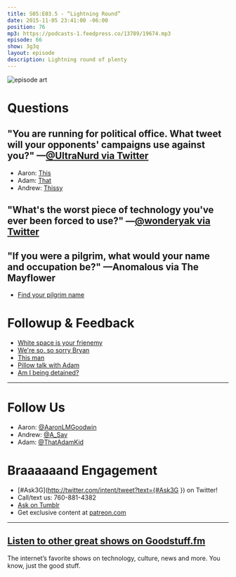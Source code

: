 ```yaml
---
title: S05:E03.5 - “Lightning Round”
date: 2015-11-05 23:41:00 -06:00
position: 76
mp3: https://podcasts-1.feedpress.co/13789/19674.mp3
episode: 66
show: 3g3q
layout: episode
description: Lightning round of plenty
---
```


![episode art][1]

# Questions

## "You are running for political office. What tweet will your opponents' campaigns use against you?" —[@UltraNurd via Twitter][2]

* Aaron: [This][3]
* Adam: [That][4]
* Andrew: [Thissy][5]

## "What's the worst piece of technology you've ever been forced to use?" —[@wonderyak via Twitter][6]

## "If you were a pilgrim, what would your name and occupation be?" —Anomalous via The Mayflower

* [Find your pilgrim name][7]

# Followup & Feedback

* [White space is your frienemy][8]
* [We're so, so sorry Bryan][9]
* [This man][10]
* [Pillow talk with Adam][11]
* [Am I being detained?][12]

***

# Follow Us
* Aaron: [@AaronLMGoodwin](http://twitter.com/aaronlmgoodwin)
* Andrew: [@A_Sav](http://twitter.com/a_sav)
* Adam: [@ThatAdamKid](http://twitter.com/thatadamkid)

# Braaaaaand Engagement
* [#Ask3G](http://twitter.com/intent/tweet?text={#Ask3G }) on Twitter!
* Call/text us: 760-881-4382
* [Ask on Tumblr](http://3g3q.co/ask)
* Get exclusive content at [patreon.com](http://www.patreon.com/3g3q)

***

## [Listen to other great shows on Goodstuff.fm](http://goodstuff.fm/)
The internet’s favorite shows on technology, culture, news and more. You know, just the good stuff.

[1]: http://l.gdwn.co/1kkDE.jpg
[2]: http://twitter.com/UltraNurd/status/643596935270526976
[3]: https://twitter.com/AaronLMGoodwin/status/618527509286498304
[4]: https://twitter.com/ThatAdamKid/status/614521810319601664
[5]: https://twitter.com/A_Sav/status/10181863011
[6]: http://twitter.com/wonderyak/status/656171381009215488
[7]: http://community.sparknotes.com/2013/11/28/whats-your-pilgrim-name
[8]: https://twitter.com/dadstronaut/status/661658510745190400
[9]: https://twitter.com/BryanMBrush/status/662101503914676224
[10]: http://www.thisman.org
[11]: https://twitter.com/ThatAdamKid/status/661931836801617920
[12]: http://youtu.be/1pBougV1JK4
[13]: http://twitter.com/aaronlmgoodwin
[14]: http://twitter.com/a_sav
[15]: http://twitter.com/thatadamkid
[16]: http://3g3q.co/ask
[17]: http://www.patreon.com/3g3q
[18]: http://goodstuff.fm/3g3q/
